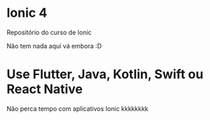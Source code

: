 # Ionic 4
Repositório do curso de Ionic

Não tem nada aqui vá embora :D

# Use Flutter, Java, Kotlin, Swift ou React Native
Não perca tempo com aplicativos Ionic kkkkkkkk
